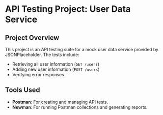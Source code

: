 # API Testing Project: User Data Service

## Project Overview
This project is an API testing suite for a mock user data service provided by JSONPlaceholder. The tests include:
- Retrieving all user information (`GET /users`)
- Adding new user information (`POST /users`)
- Verifying error responses

## Tools Used
- **Postman**: For creating and managing API tests.
- **Newman**: For running Postman collections and generating reports.
